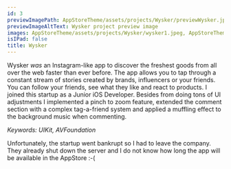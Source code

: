 ```yaml
---
id: 3
previewImagePath: AppStoreTheme/assets/projects/Wysker/previewWysker.jpg
previewImageAltText: Wysker project preview image
images: AppStoreTheme/assets/projects/Wysker/wysker1.jpeg, AppStoreTheme/assets/projects/Wysker/wysker2.jpeg, AppStoreTheme/assets/projects/Wysker/wysker3.jpeg, AppStoreTheme/assets/projects/Wysker/wysker4.jpeg, AppStoreTheme/assets/projects/Wysker/wysker5.jpeg
isIPad: false
title: Wysker
---
```

Wysker *was* an Instagram-like app to discover the freshest goods from all over the web faster than ever before. The app allows you to tap through a constant stream of stories created by brands, influencers or your friends. You can follow your friends, see what they like and react to products. I joined this startup as a Junior iOS Developer. Besides from doing tons of UI adjustments I implemented a pinch to zoom feature, extended the comment section with a complex tag-a-friend system and applied a muffling effect to the background music when commenting.

*Keywords: UIKit, AVFoundation*

Unfortunately, the startup went bankrupt so I had to leave the company. They already shut down the server and I do not know how long the app will be available in the AppStore :-(
